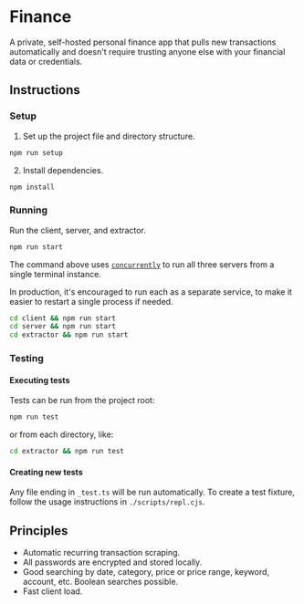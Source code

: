 # Finance

A private, self-hosted personal finance app that pulls new transactions automatically and doesn't require trusting anyone else with your financial data or credentials.

## Instructions

### Setup

1. Set up the project file and directory structure.

```sh
npm run setup
```

2. Install dependencies.

```sh
npm install
```

### Running

Run the client, server, and extractor.

```sh
npm run start
```

The command above uses [`concurrently`](https://github.com/open-cli-tools/concurrently) to run all three servers from a single terminal instance.

In production, it's encouraged to run each as a separate service, to make it easier to restart a single process if needed.

```sh
cd client && npm run start
cd server && npm run start
cd extractor && npm run start
```

### Testing

#### Executing tests

Tests can be run from the project root:

```sh
npm run test
```

or from each directory, like:

```sh
cd extractor && npm run test
```

#### Creating new tests

Any file ending in `_test.ts` will be run automatically. To create a test fixture, follow the usage instructions in `./scripts/repl.cjs`.

## Principles

- Automatic recurring transaction scraping.
- All passwords are encrypted and stored locally.
- Good searching by date, category, price or price range, keyword, account, etc. Boolean searches possible.
- Fast client load.
